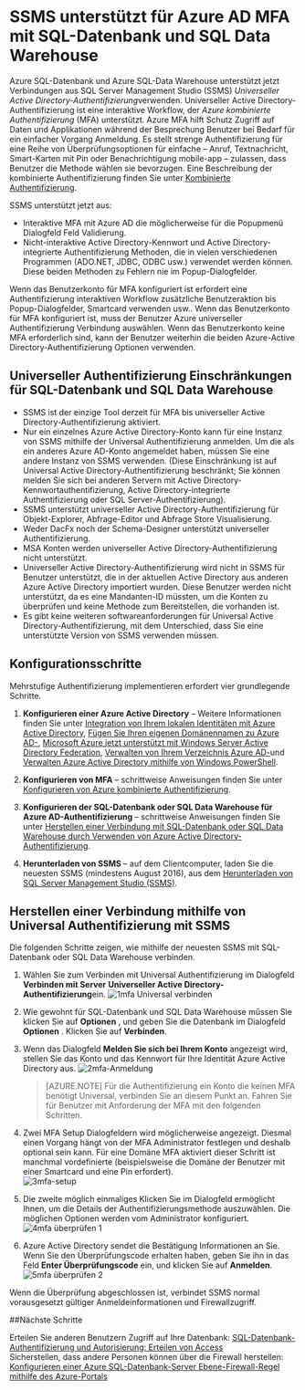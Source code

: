 <properties
   pageTitle="SSMS für Azure AD MFA mit SQL-Datenbank und SQL Data Warehouse unterstützt | Microsoft Azure"
   description="Verwenden Sie mehrfach aufgeteilt Authentifizierung mit SSMS für SQL-Datenbank und SQL Datawarehouse."
   services="sql-database"
   documentationCenter=""
   authors="BYHAM"
   manager="jhubbard"
   editor=""
   tags=""/>

<tags
   ms.service="sql-database"
   ms.devlang="na"
   ms.topic="article"
   ms.tgt_pltfrm="na"
   ms.workload="data-management"
   ms.date="10/04/2016"
   ms.author="rick.byham@microsoft.com"/>

# <a name="ssms-support-for-azure-ad-mfa-with-sql-database-and-sql-data-warehouse"></a>SSMS unterstützt für Azure AD MFA mit SQL-Datenbank und SQL Data Warehouse

Azure SQL-Datenbank und Azure SQL-Data Warehouse unterstützt jetzt Verbindungen aus SQL Server Management Studio (SSMS) *Universeller Active Directory-Authentifizierung*verwenden. Universeller Active Directory-Authentifizierung ist eine interaktive Workflow, der *Azure kombinierte Authentifizierung* (MFA) unterstützt. Azure MFA hilft Schutz Zugriff auf Daten und Applikationen während der Besprechung Benutzer bei Bedarf für ein einfacher Vorgang Anmeldung. Es stellt strenge Authentifizierung für eine Reihe von Überprüfungsoptionen für einfache – Anruf, Textnachricht, Smart-Karten mit Pin oder Benachrichtigung mobile-app – zulassen, dass Benutzer die Methode wählen sie bevorzugen. Eine Beschreibung der kombinierte Authentifizierung finden Sie unter [Kombinierte Authentifizierung](../multi-factor-authentication/multi-factor-authentication.md).

SSMS unterstützt jetzt aus:

- Interaktive MFA mit Azure AD die möglicherweise für die Popupmenü Dialogfeld Feld Validierung.
- Nicht-interaktive Active Directory-Kennwort und Active Directory-integrierte Authentifizierung Methoden, die in vielen verschiedenen Programmen (ADO.NET, JDBC, ODBC usw.) verwendet werden können. Diese beiden Methoden zu Fehlern nie im Popup-Dialogfelder.

Wenn das Benutzerkonto für MFA konfiguriert ist erfordert eine Authentifizierung interaktiven Workflow zusätzliche Benutzeraktion bis Popup-Dialogfelder, Smartcard verwenden usw.. Wenn das Benutzerkonto für MFA konfiguriert ist, muss der Benutzer Azure universeller Authentifizierung Verbindung auswählen. Wenn das Benutzerkonto keine MFA erforderlich sind, kann der Benutzer weiterhin die beiden Azure-Active Directory-Authentifizierung Optionen verwenden.

## <a name="universal-authentication-limitations-for-sql-database-and-sql-data-warehouse"></a>Universeller Authentifizierung Einschränkungen für SQL-Datenbank und SQL Data Warehouse

- SSMS ist der einzige Tool derzeit für MFA bis universeller Active Directory-Authentifizierung aktiviert.
- Nur ein einzelnes Azure Active Directory-Konto kann für eine Instanz von SSMS mithilfe der Universal Authentifizierung anmelden. Um die als ein anderes Azure AD-Konto angemeldet haben, müssen Sie eine andere Instanz von SSMS verwenden. (Diese Einschränkung ist auf Universal Active Directory-Authentifizierung beschränkt; Sie können melden Sie sich bei anderen Servern mit Active Directory-Kennwortauthentifizierung, Active Directory-integrierte Authentifizierung oder SQL Server-Authentifizierung).
- SSMS unterstützt universeller Active Directory-Authentifizierung für Objekt-Explorer, Abfrage-Editor und Abfrage Store Visualisierung.
- Weder DacFx noch der Schema-Designer unterstützt universeller Authentifizierung.
- MSA Konten werden universeller Active Directory-Authentifizierung nicht unterstützt.
- Universeller Active Directory-Authentifizierung wird nicht in SSMS für Benutzer unterstützt, die in der aktuellen Active Directory aus anderen Azure Active Directory importiert wurden. Diese Benutzer werden nicht unterstützt, da es eine Mandanten-ID müssten, um die Konten zu überprüfen und keine Methode zum Bereitstellen, die vorhanden ist.
- Es gibt keine weiteren softwareanforderungen für Universal Active Directory-Authentifizierung, mit dem Unterschied, dass Sie eine unterstützte Version von SSMS verwenden müssen.

## <a name="configuration-steps"></a>Konfigurationsschritte

Mehrstufige Authentifizierung implementieren erfordert vier grundlegende Schritte.

1. **Konfigurieren einer Azure Active Directory** – Weitere Informationen finden Sie unter [Integration von Ihrem lokalen Identitäten mit Azure Active Directory](../active-directory/active-directory-aadconnect.md), [Fügen Sie Ihren eigenen Domänennamen zu Azure AD-](https://azure.microsoft.com/blog/2012/11/28/windows-azure-now-supports-federation-with-windows-server-active-directory/), [Microsoft Azure jetzt unterstützt mit Windows Server Active Directory Federation](https://azure.microsoft.com/blog/2012/11/28/windows-azure-now-supports-federation-with-windows-server-active-directory/), [Verwalten von Ihrem Verzeichnis Azure AD-](https://msdn.microsoft.com/library/azure/hh967611.aspx)und [Verwalten Azure Active Directory mithilfe von Windows PowerShell](https://msdn.microsoft.com/library/azure/jj151815.aspx).

2. **Konfigurieren von MFA** – schrittweise Anweisungen finden Sie unter [Konfigurieren von Azure kombinierte Authentifizierung](../multi-factor-authentication/multi-factor-authentication-whats-next.md). 

3. **Konfigurieren der SQL-Datenbank oder SQL Data Warehouse für Azure AD-Authentifizierung** – schrittweise Anweisungen finden Sie unter [Herstellen einer Verbindung mit SQL-Datenbank oder SQL Data Warehouse durch Verwenden von Azure Active Directory-Authentifizierung](sql-database-aad-authentication.md).

4. **Herunterladen von SSMS** – auf dem Clientcomputer, laden Sie die neuesten SSMS (mindestens August 2016), aus dem [Herunterladen von SQL Server Management Studio (SSMS)](https://msdn.microsoft.com/library/mt238290.aspx).

## <a name="connecting-by-using-universal-authentication-with-ssms"></a>Herstellen einer Verbindung mithilfe von Universal Authentifizierung mit SSMS

Die folgenden Schritte zeigen, wie mithilfe der neuesten SSMS mit SQL-Datenbank oder SQL Data Warehouse verbinden.

1. Wählen Sie zum Verbinden mit Universal Authentifizierung im Dialogfeld **Verbinden mit Server** **Universeller Active Directory-Authentifizierung**ein.
![1mfa Universal verbinden][1]

2. Wie gewohnt für SQL-Datenbank und SQL Data Warehouse müssen Sie klicken Sie auf **Optionen** , und geben Sie die Datenbank im Dialogfeld **Optionen** . Klicken Sie auf **Verbinden**.
3. Wenn das Dialogfeld **Melden Sie sich bei Ihrem Konto** angezeigt wird, stellen Sie das Konto und das Kennwort für Ihre Identität Azure Active Directory aus.
![2mfa-Anmeldung][2]

    > [AZURE.NOTE] Für die Authentifizierung ein Konto die keinen MFA benötigt Universal, verbinden Sie an diesem Punkt an. Fahren Sie für Benutzer mit Anforderung der MFA mit den folgenden Schritten.
 
4. Zwei MFA Setup Dialogfeldern wird möglicherweise angezeigt. Diesmal einen Vorgang hängt von der MFA Administrator festlegen und deshalb optional sein kann. Für eine Domäne MFA aktiviert dieser Schritt ist manchmal vordefinierte (beispielsweise die Domäne der Benutzer mit einer Smartcard und eine Pin erfordert).  
![3mfa-setup][3]

5. Die zweite möglich einmaliges Klicken Sie im Dialogfeld ermöglicht Ihnen, um die Details der Authentifizierungsmethode auszuwählen. Die möglichen Optionen werden vom Administrator konfiguriert.
![4mfa überprüfen 1][4]
 
6. Azure Active Directory sendet die Bestätigung Informationen an Sie. Wenn Sie den Überprüfungscode erhalten haben, geben Sie ihn in das Feld **Enter Überprüfungscode** ein, und klicken Sie auf **Anmelden**.
![5mfa überprüfen 2][5]

Wenn die Überprüfung abgeschlossen ist, verbindet SSMS normal vorausgesetzt gültiger Anmeldeinformationen und Firewallzugriff.

##<a name="next-steps"></a>Nächste Schritte  

Erteilen Sie anderen Benutzern Zugriff auf Ihre Datenbank: [SQL-Datenbank-Authentifizierung und Autorisierung: Erteilen von Access](sql-database-manage-logins.md)  
Sicherstellen, dass andere Personen können über die Firewall herstellen: [Konfigurieren einer Azure SQL-Datenbank-Server Ebene-Firewall-Regel mithilfe des Azure-Portals](sql-database-configure-firewall-settings.md)


[1]: ./media/sql-database-ssms-mfa-auth/1mfa-universal-connect.png
[2]: ./media/sql-database-ssms-mfa-auth/2mfa-sign-in.png
[3]: ./media/sql-database-ssms-mfa-auth/3mfa-setup.png
[4]: ./media/sql-database-ssms-mfa-auth/4mfa-verify-1.png
[5]: ./media/sql-database-ssms-mfa-auth/5mfa-verify-2.png

